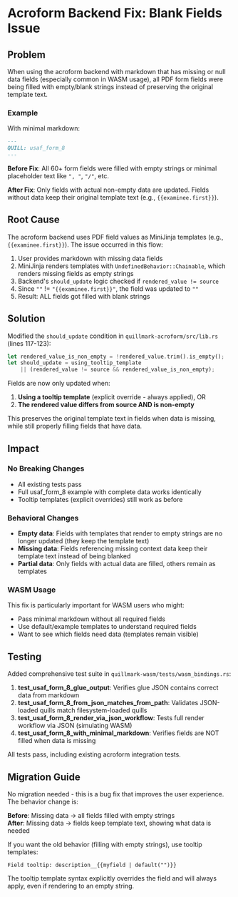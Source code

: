 # Acroform Backend Fix: Blank Fields Issue

## Problem

When using the acroform backend with markdown that has missing or null data fields (especially common in WASM usage), all PDF form fields were being filled with empty/blank strings instead of preserving the original template text.

### Example

With minimal markdown:
```markdown
---
QUILL: usaf_form_8
---
```

**Before Fix**: All 60+ form fields were filled with empty strings or minimal placeholder text like `", "`, `"/"`, etc.

**After Fix**: Only fields with actual non-empty data are updated. Fields without data keep their original template text (e.g., `{{examinee.first}}`).

## Root Cause

The acroform backend uses PDF field values as MiniJinja templates (e.g., `{{examinee.first}}`). The issue occurred in this flow:

1. User provides markdown with missing data fields
2. MiniJinja renders templates with `UndefinedBehavior::Chainable`, which renders missing fields as empty strings
3. Backend's `should_update` logic checked if `rendered_value != source`
4. Since `""` != `"{{examinee.first}}"`, the field was updated to `""`
5. Result: ALL fields got filled with blank strings

## Solution

Modified the `should_update` condition in `quillmark-acroform/src/lib.rs` (lines 117-123):

```rust
let rendered_value_is_non_empty = !rendered_value.trim().is_empty();
let should_update = using_tooltip_template
    || (rendered_value != source && rendered_value_is_non_empty);
```

Fields are now only updated when:
1. **Using a tooltip template** (explicit override - always applied), OR
2. **The rendered value differs from source AND is non-empty**

This preserves the original template text in fields when data is missing, while still properly filling fields that have data.

## Impact

### No Breaking Changes
- All existing tests pass
- Full usaf_form_8 example with complete data works identically
- Tooltip templates (explicit overrides) still work as before

### Behavioral Changes
- **Empty data**: Fields with templates that render to empty strings are no longer updated (they keep the template text)
- **Missing data**: Fields referencing missing context data keep their template text instead of being blanked
- **Partial data**: Only fields with actual data are filled, others remain as templates

### WASM Usage
This fix is particularly important for WASM users who might:
- Pass minimal markdown without all required fields
- Use default/example templates to understand required fields
- Want to see which fields need data (templates remain visible)

## Testing

Added comprehensive test suite in `quillmark-wasm/tests/wasm_bindings.rs`:

1. **test_usaf_form_8_glue_output**: Verifies glue JSON contains correct data from markdown
2. **test_usaf_form_8_from_json_matches_from_path**: Validates JSON-loaded quills match filesystem-loaded quills
3. **test_usaf_form_8_render_via_json_workflow**: Tests full render workflow via JSON (simulating WASM)
4. **test_usaf_form_8_with_minimal_markdown**: Verifies fields are NOT filled when data is missing

All tests pass, including existing acroform integration tests.

## Migration Guide

No migration needed - this is a bug fix that improves the user experience. The behavior change is:

**Before**: Missing data → all fields filled with empty strings  
**After**: Missing data → fields keep template text, showing what data is needed

If you want the old behavior (filling with empty strings), use tooltip templates:
```
Field tooltip: description__{{myfield | default("")}}
```

The tooltip template syntax explicitly overrides the field and will always apply, even if rendering to an empty string.
